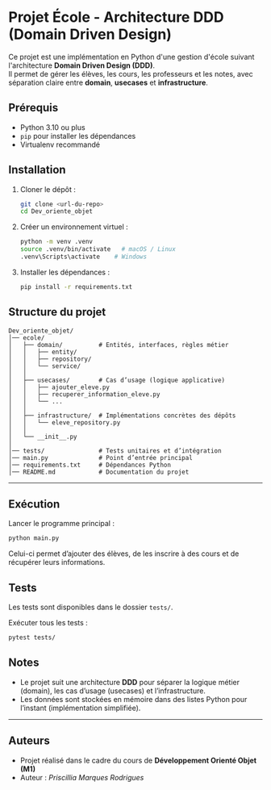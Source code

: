 # Projet École - Architecture DDD (Domain Driven Design)

Ce projet est une implémentation en Python d'une gestion d'école suivant l'architecture **Domain Driven Design (DDD)**.  
Il permet de gérer les élèves, les cours, les professeurs et les notes, avec séparation claire entre **domain**, **usecases** et **infrastructure**.



## Prérequis

- Python 3.10 ou plus
- `pip` pour installer les dépendances
- Virtualenv recommandé



## Installation

1. Cloner le dépôt :
   ```bash
   git clone <url-du-repo>
   cd Dev_oriente_objet
   ```

2. Créer un environnement virtuel :
   ```bash
   python -m venv .venv
   source .venv/bin/activate   # macOS / Linux
   .venv\Scripts\activate    # Windows
   ```

3. Installer les dépendances :
   ```bash
   pip install -r requirements.txt
   ```



## Structure du projet

```
Dev_oriente_objet/
│── ecole/
│   ├── domain/          # Entités, interfaces, règles métier
│   │   ├── entity/
│   │   ├── repository/
│   │   └── service/
│   │
│   ├── usecases/        # Cas d’usage (logique applicative)
│   │   ├── ajouter_eleve.py
│   │   ├── recuperer_information_eleve.py
│   │   └── ...
│   │
│   ├── infrastructure/  # Implémentations concrètes des dépôts
│   │   └── eleve_repository.py
│   │
│   └── __init__.py
│
│── tests/               # Tests unitaires et d’intégration
│── main.py              # Point d’entrée principal
│── requirements.txt     # Dépendances Python
│── README.md            # Documentation du projet
```

---

## Exécution

Lancer le programme principal :

```bash
python main.py
```

Celui-ci permet d’ajouter des élèves, de les inscrire à des cours et de récupérer leurs informations.



## Tests

Les tests sont disponibles dans le dossier `tests/`.

Exécuter tous les tests :

```bash
pytest tests/
```



## Notes

- Le projet suit une architecture **DDD** pour séparer la logique métier (domain), les cas d’usage (usecases) et l’infrastructure.
- Les données sont stockées en mémoire dans des listes Python pour l’instant (implémentation simplifiée).

---

## Auteurs

- Projet réalisé dans le cadre du cours de **Développement Orienté Objet (M1)**  
- Auteur : *Priscillia Marques Rodrigues*
